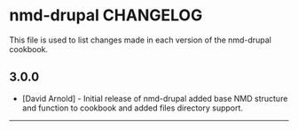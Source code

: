 nmd-drupal CHANGELOG
====================

This file is used to list changes made in each version of the nmd-drupal
cookbook.

3.0.0
-----
- [David Arnold] - Initial release of nmd-drupal added base NMD structure and
  function to cookbook and added files directory support.

- - -

